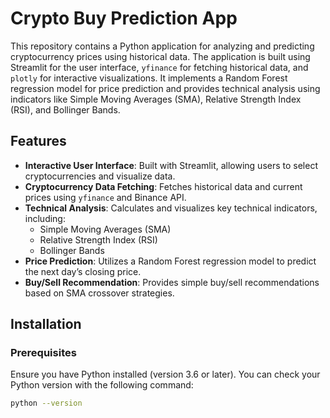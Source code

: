 # Crypto Buy Prediction App

This repository contains a Python application for analyzing and predicting cryptocurrency prices using historical data. The application is built using Streamlit for the user interface, `yfinance` for fetching historical data, and `plotly` for interactive visualizations. It implements a Random Forest regression model for price prediction and provides technical analysis using indicators like Simple Moving Averages (SMA), Relative Strength Index (RSI), and Bollinger Bands.

## Features

- **Interactive User Interface**: Built with Streamlit, allowing users to select cryptocurrencies and visualize data.
- **Cryptocurrency Data Fetching**: Fetches historical data and current prices using `yfinance` and Binance API.
- **Technical Analysis**: Calculates and visualizes key technical indicators, including:
  - Simple Moving Averages (SMA)
  - Relative Strength Index (RSI)
  - Bollinger Bands
- **Price Prediction**: Utilizes a Random Forest regression model to predict the next day’s closing price.
- **Buy/Sell Recommendation**: Provides simple buy/sell recommendations based on SMA crossover strategies.

## Installation

### Prerequisites

Ensure you have Python installed (version 3.6 or later). You can check your Python version with the following command:

```bash
python --version

